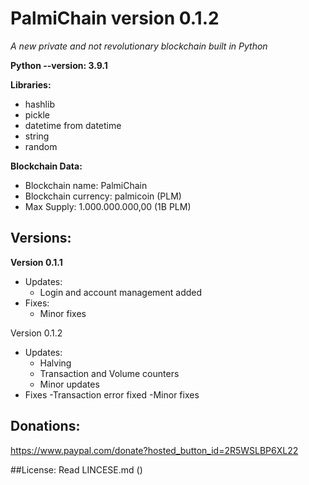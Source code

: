 # PalmiChain version 0.1.2
*A new private and not revolutionary blockchain built in Python*

**Python --version: 3.9.1**

**Libraries:**
- hashlib
- pickle
- datetime from datetime
- string
- random

**Blockchain Data:**
- Blockchain name: PalmiChain
- Blockchain currency: palmicoin (PLM)
- Max Supply: 1.000.000.000,00 (1B PLM)

## Versions:
**Version 0.1.1**
- Updates: 
  - Login and account management added
- Fixes:
  - Minor fixes

Version 0.1.2
- Updates:
  - Halving
  - Transaction and Volume counters
  - Minor updates
- Fixes
  -Transaction error fixed
  -Minor fixes

## Donations: 
https://www.paypal.com/donate?hosted_button_id=2R5WSLBP6XL22

##License:
Read LINCESE.md ()
